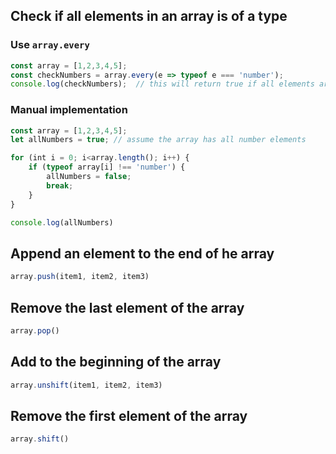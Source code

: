 ## Check if all elements in an array is of a type
### Use `array.every`
```javascript
const array = [1,2,3,4,5];
const checkNumbers = array.every(e => typeof e === 'number');
console.log(checkNumbers);  // this will return true if all elements are numbers
```

### Manual implementation
```javascript
const array = [1,2,3,4,5];
let allNumbers = true; // assume the array has all number elements

for (int i = 0; i<array.length(); i++) {
	if (typeof array[i] !== 'number') {
		allNumbers = false;
		break;
	}
}

console.log(allNumbers) 
```

## Append an element to the end of he array
```javascript
array.push(item1, item2, item3)
```

## Remove the last element of the array
```javascript
array.pop()
```

## Add to the beginning of the array
```javascript
array.unshift(item1, item2, item3)
```

## Remove the first element of the array
```javascript
array.shift()
```

